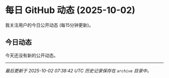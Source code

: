 # 每日 GitHub 动态 (2025-10-02)

我关注用户的今日公开动态 (每15分钟更新)。

## 今日动态

今天还没有新的公开动态。

---
*最后更新于 2025-10-02 07:38:42 UTC*
*历史记录保存在 `archive` 目录中。*
